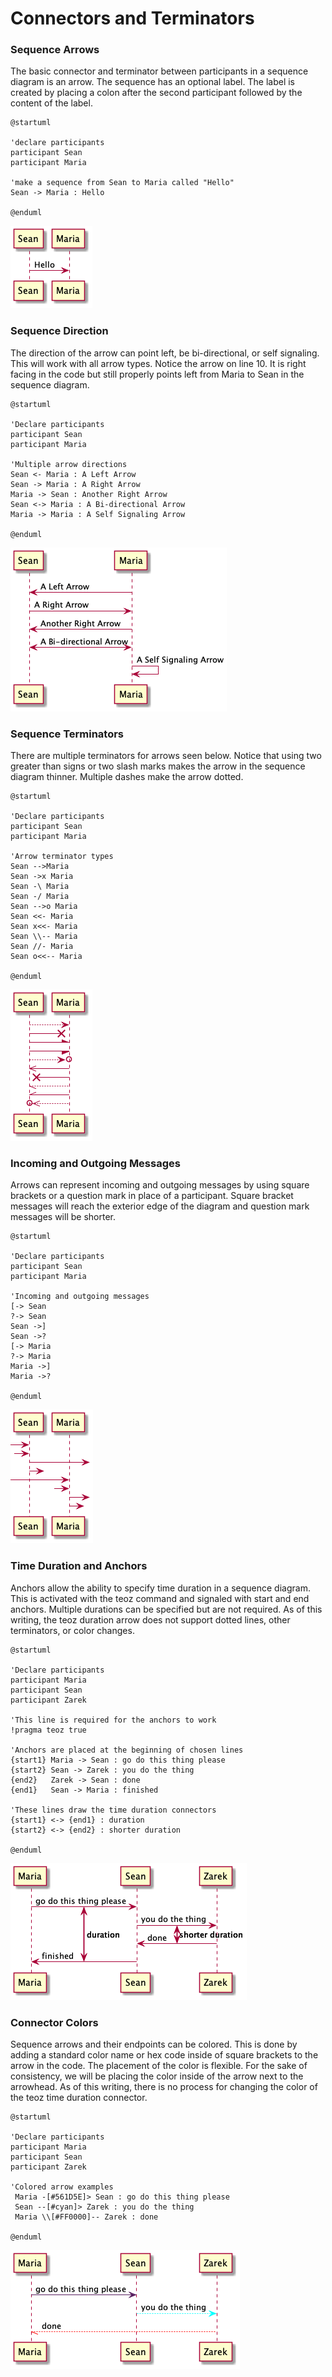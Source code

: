 # Connectors and Terminators

### Sequence Arrows

The basic connector and terminator between participants in a sequence diagram is an arrow. The sequence has an optional label. The label is created by placing a colon after the second participant followed by the content of the label.

```
@startuml

'declare participants
participant Sean 
participant Maria

'make a sequence from Sean to Maria called "Hello"
Sean -> Maria : Hello

@enduml
```

![A sequence from Sean to Maria](../../../../.gitbook/assets/03Connectors.png)

### Sequence Direction

The direction of the arrow can point left, be bi-directional, or self signaling. This will work with all arrow types. Notice the arrow on line 10. It is right facing in the code but still properly points left from Maria to Sean in the sequence diagram.

```
@startuml

'Declare participants
participant Sean 
participant Maria

'Multiple arrow directions
Sean <- Maria : A Left Arrow
Sean -> Maria : A Right Arrow
Maria -> Sean : Another Right Arrow
Sean <-> Maria : A Bi-directional Arrow
Maria -> Maria : A Self Signaling Arrow

@enduml
```

![Multiple arrow directions](../../../../.gitbook/assets/05BidirectionalArrow.png)

### Sequence Terminators

There are multiple terminators for arrows seen below. Notice that using two greater than signs or two slash marks makes the arrow in the sequence diagram thinner. Multiple dashes make the arrow dotted.

```
@startuml

'Declare participants
participant Sean 
participant Maria

'Arrow terminator types
Sean -->Maria
Sean ->x Maria
Sean -\ Maria
Sean -/ Maria
Sean -->o Maria
Sean <<- Maria
Sean x<<- Maria
Sean \\-- Maria
Sean //- Maria
Sean o<<-- Maria

@enduml
```

![Sequence terminator types](../../../../.gitbook/assets/04ArrowStyle.png)

### Incoming and Outgoing Messages

Arrows can represent incoming and outgoing messages by using square brackets or a question mark in place of a participant. Square bracket messages will reach the exterior edge of the diagram and question mark messages will be shorter.

```
@startuml

'Declare participants
participant Sean 
participant Maria

'Incoming and outgoing messages
[-> Sean
?-> Sean
Sean ->] 
Sean ->?
[-> Maria
?-> Maria
Maria ->] 
Maria ->?

@enduml
```

![Incoming and outgoing messages](../../../../.gitbook/assets/08ArrowIncomingOutgoing.png)

### Time Duration and Anchors

Anchors allow the ability to specify time duration in a sequence diagram. This is activated with the teoz command and signaled with start and end anchors. Multiple durations can be specified but are not required. As of this writing, the teoz duration arrow does not support dotted lines, other terminators, or color changes.

```
@startuml

'Declare participants
participant Maria
participant Sean
participant Zarek

'This line is required for the anchors to work
!pragma teoz true

'Anchors are placed at the beginning of chosen lines
{start1} Maria -> Sean : go do this thing please
{start2} Sean -> Zarek : you do the thing
{end2}   Zarek -> Sean : done
{end1}   Sean -> Maria : finished

'These lines draw the time duration connectors
{start1} <-> {end1} : duration
{start2} <-> {end2} : shorter duration

@enduml
```

![Time duration visualized](../../../../.gitbook/assets/09AnchorsTimeDuration.png)

### Connector Colors

Sequence arrows and their endpoints can be colored. This is done by adding a standard color name or hex code inside of square brackets to the arrow in the code. The placement of the color is flexible. For the sake of consistency, we will be placing the color inside of the arrow next to the arrowhead. As of this writing, there is no process for changing the color of the teoz time duration connector.

```
@startuml

'Declare participants
participant Maria
participant Sean
participant Zarek

'Colored arrow examples
 Maria -[#561D5E]> Sean : go do this thing please
 Sean --[#cyan]> Zarek : you do the thing
 Maria \\[#FF0000]-- Zarek : done

@enduml
```

![Colored arrow examples](../../../../.gitbook/assets/10ArrowColors.png)
